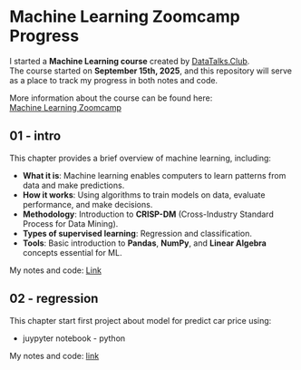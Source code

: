 # Machine Learning Zoomcamp Progress

I started a **Machine Learning course** created by [DataTalks.Club](https://datatalks.club/).  
The course started on **September 15th, 2025**, and this repository will serve as a place to track my progress in both notes and code.  

More information about the course can be found here:  
[Machine Learning Zoomcamp](https://datatalks.club/blog/machine-learning-zoomcamp.html#learning-in-public)


## 01 - intro 
This chapter provides a brief overview of machine learning, including:

- **What it is**: Machine learning enables computers to learn patterns from data and make predictions.  
- **How it works**: Using algorithms to train models on data, evaluate performance, and make decisions.  
- **Methodology**: Introduction to **CRISP-DM** (Cross-Industry Standard Process for Data Mining).  
- **Types of supervised learning**: Regression and classification.  
- **Tools**: Basic introduction to **Pandas**, **NumPy**, and **Linear Algebra** concepts essential for ML.  

My notes and code: 
[Link](https://github.com/mitologistka/Machine_Learning_Zoomcamp_Homework/blob/main/01-intro/01-notes.md)

## 02 - regression
This chapter start first project about model for predict car price using:
- juypyter notebook - python

My notes and code: [link](https://github.com/mitologistka/Machine_Learning_Zoomcamp_Homework/blob/main/02-regression/02-notes.md)




